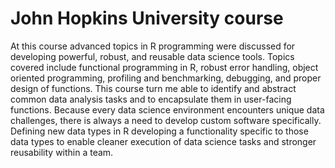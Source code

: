 # John Hopkins University course

At this course advanced topics in R programming were discussed for developing powerful, robust, and reusable data science tools. Topics covered include functional programming in R, robust error handling, object oriented programming, profiling and benchmarking, debugging, and proper design of functions. This course turn me able to identify and abstract common data analysis tasks and to encapsulate them in user-facing functions. Because every data science environment encounters unique data challenges, there is always a need to develop custom software specifically. Defining new data types in R developing a functionality specific to those data types to enable cleaner execution of data science tasks and stronger reusability within a team.
